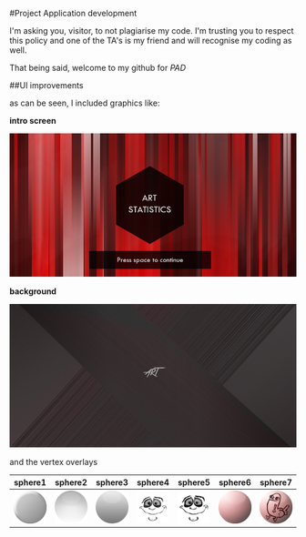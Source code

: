 #Project Application development

I'm asking you, visitor, to not plagiarise my code.
I'm trusting you to respect this policy and one of the TA's is my friend and will recognise my coding as well.

That being said, welcome to my github for *PAD*

##UI improvements

as can be seen, I included graphics like:

**intro screen**

![intro picture](intro.jpg)

**background**

![background picture](bg.jpg)

and the vertex overlays

| sphere1 | sphere2 | sphere3 | sphere4 | sphere5 | sphere6 | sphere7
| --- | --- | --- | --- | --- | --- | --- | 
| ![sphere1](sphere1.png) | ![sphere2](sphere2.png) | ![sphere3](sphere3.png) | ![sphere4](sphere4.png) | ![sphere5](sphere5.png) | ![sphere6](sphere6.png) | ![sphere7](sphere7.png) |

